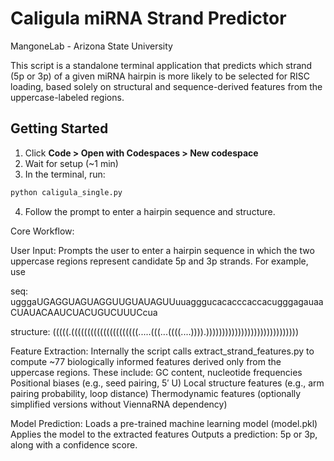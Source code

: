 # Caligula miRNA Strand Predictor
MangoneLab - Arizona State University

This script is a standalone terminal application that predicts which strand (5p or 3p) of a given miRNA hairpin is more likely to be selected for RISC loading, based solely on structural and sequence-derived features from the uppercase-labeled regions.

## Getting Started

1. Click **Code > Open with Codespaces > New codespace**
2. Wait for setup (~1 min)
3. In the terminal, run:

```bash
python caligula_single.py
```

4. Follow the prompt to enter a hairpin sequence and structure.


Core Workflow:

User Input:
Prompts the user to enter a hairpin sequence in which the two uppercase regions represent candidate 5p and 3p strands. For example, use 

seq: ugggaUGAGGUAGUAGGUUGUAUAGUUuuagggucacacccaccacugggagauaaCUAUACAAUCUACUGUCUUUCcua

structure: (((((.(((((((((((((((((((((.....(((...((((....)))).)))))))))))))))))))))))))))))

Feature Extraction:
Internally the script calls extract_strand_features.py to compute ~77 biologically informed features derived only from the uppercase regions. These include:
GC content, nucleotide frequencies
Positional biases (e.g., seed pairing, 5′ U)
Local structure features (e.g., arm pairing probability, loop distance)
Thermodynamic features (optionally simplified versions without ViennaRNA dependency)

Model Prediction:
Loads a pre-trained machine learning model (model.pkl)
Applies the model to the extracted features
Outputs a prediction: 5p or 3p, along with a confidence score.


